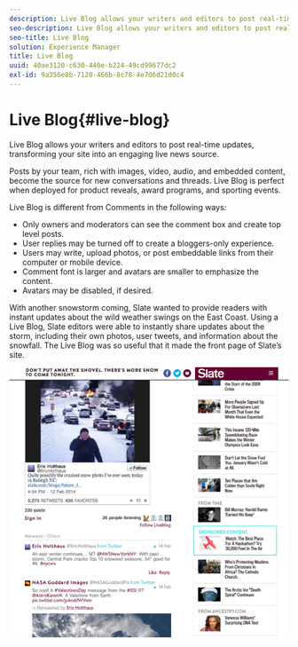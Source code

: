 ```yaml
---
description: Live Blog allows your writers and editors to post real-time updates, transforming your site into an engaging live news source.
seo-description: Live Blog allows your writers and editors to post real-time updates, transforming your site into an engaging live news source.
seo-title: Live Blog
solution: Experience Manager
title: Live Blog
uuid: 40ae3120-c630-440e-b224-49cd99677dc2
exl-id: 9a356e8b-7120-466b-8c78-4e7d6d21d0c4
---
```

# Live Blog{#live-blog}

Live Blog allows your writers and editors to post real-time updates, transforming your site into an engaging live news source. 

Posts by your team, rich with images, video, audio, and embedded content, become the source for new conversations and threads. Live Blog is perfect when deployed for product reveals, award programs, and sporting events.

Live Blog is different from Comments in the following ways:

* Only owners and moderators can see the comment box and create top level posts. 
* User replies may be turned off to create a bloggers-only experience. 
* Users may write, upload photos, or post embeddable links from their computer or mobile device. 
* Comment font is larger and avatars are smaller to emphasize the content. 
* Avatars may be disabled, if desired.

With another snowstorm coming, Slate wanted to provide readers with instant updates about the wild weather swings on the East Coast. Using a Live Blog, Slate editors were able to instantly share updates about the storm, including their own photos, user tweets, and information about the snowfall. The Live Blog was so useful that it made the front page of Slate’s site. 

![](assets/LiveBlogSlate_example.png)
